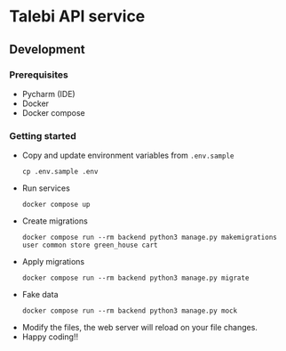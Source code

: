 # Talebi API service

## Development

### Prerequisites

- Pycharm (IDE)
- Docker
- Docker compose

### Getting started

- Copy and update environment variables from `.env.sample`
  ```shell
  cp .env.sample .env
   ```
- Run services
  ```shell
  docker compose up
  ```
- Create migrations
  ```shell
  docker compose run --rm backend python3 manage.py makemigrations user common store green_house cart
  ```
- Apply migrations
  ```shell
  docker compose run --rm backend python3 manage.py migrate
  ```
- Fake data
  ```shell
  docker compose run --rm backend python3 manage.py mock
  ```
- Modify the files, the web server will reload on your file changes.
- Happy coding!!